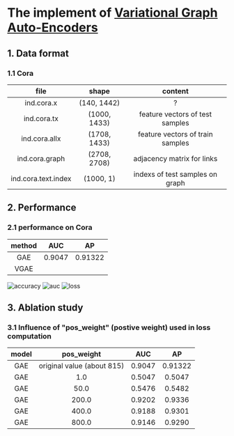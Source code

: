 # The implement of [Variational Graph Auto-Encoders](https://arxiv.org/pdf/1611.07308.pdf)

## 1. Data format
### 1.1 Cora
|file|shape|content|
|:---:|:---:|:---:|
|ind.cora.x|(140, 1442)|?| 
|ind.cora.tx|(1000, 1433)|feature vectors of test samples| 
|ind.cora.allx|(1708, 1433)|feature vectors of train samples|
|ind.cora.graph|(2708, 2708)|adjacency matrix for links|
|ind.cora.text.index|(1000, 1)|indexs of test samples on graph|

## 2. Performance
### 2.1 performance on Cora
|method|AUC|AP|
|:---:|:---:|:---:|
|GAE|0.9047|0.91322|
|VGAE|||

![accuracy](https://github.com/zhouyuan888888/GNN/tree/master/GAE/image/ap.png)
![auc](https://github.com/zhouyuan888888/GNN/tree/master/GAE/image/auc.png)
![loss](https://github.com/zhouyuan888888/GNN/tree/master/GAE/image/loss.png)


## 3. Ablation study
### 3.1 Influence of "pos_weight" (postive weight) used in loss computation
|model|pos_weight|AUC|AP|
|:---:|:---:|:---:|:---:|
|GAE|original value (about 815)|0.9047|0.91322|
|GAE|1.0|0.5047|0.5047|
|GAE|50.0|0.5476|0.5482|
|GAE|200.0|0.9202|0.9336|
|GAE|400.0|0.9188|0.9301|
|GAE|800.0|0.9146|0.9290|    

